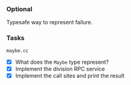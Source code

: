 ### Optional

Typesafe way to represent failure.

### Tasks

`maybe.cc`

- [x] What does the `Maybe` type represent?
- [x] Implement the division RPC service
- [x] Implement the call sites and print the result
